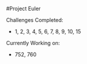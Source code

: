#Project Euler

Challenges Completed: 
- 1, 2, 3, 4, 5, 6, 7, 8, 9, 10, 15

Currently Working on:
- 752, 760
